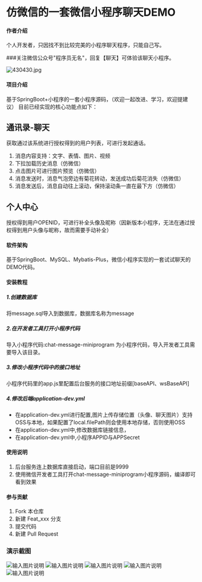 # 仿微信的一套微信小程序聊天DEMO

#### 作者介绍
个人开发者，只因找不到比较完美的小程序聊天程序，只能自己写。

###关注微信公众号"程序员无名"，回复【聊天】可体验该聊天小程序。


![430430.jpg](http://www.wmbyte.com/img/wechat_qrcode_mp.jpg)

#### 项目介绍
基于SpringBoot+小程序的一套小程序源码，（欢迎一起改进、学习，欢迎提建议）
目前已经实现的核心功能点如下：

## 通讯录-聊天

获取通过该系统进行授权得到的用户列表，可进行发起通话。
1. 消息内容支持：文字、表情、图片、视频
2. 下拉加载历史消息（仿微信）
3. 点击图片可进行图片预览（仿微信）
4. 消息发送时，消息气泡旁边有菊花转动，发送成功后菊花消失（仿微信）
5. 消息发送后，消息自动往上滚动，保持滚动条一直在最下方（仿微信）

## 个人中心

授权得到用户OPENID，可进行补全头像及昵称（因新版本小程序，无法在通过授权得到用户头像与昵称，故而需要手动补全）


#### 软件架构
基于SpringBoot、MySQL、Mybatis-Plus，微信小程序实现的一套试试聊天的DEMO代码。

#### 安装教程

##### 1.创建数据库
将message.sql导入到数据库，数据库名称为message
##### 2.在开发者工具打开小程序代码
导入小程序代码:chat-message-miniprogram 为小程序代码，导入开发者工具需要导入该目录。
##### 3.修改小程序代码中的接口地址
小程序代码里的app.js里配置后台服务的接口地址前缀[baseAPI、wsBaseAPI]
##### 4.修改后端application-dev.yml
- 在application-dev.yml进行配置,图片上传存储位置（头像、聊天图片）支持OSS与本地，如果配置了local.filePath则会使用本地存储，否则使用OSS 
- 在application-dev.yml中,修改数据库链接信息，
- 在application-dev.yml中,小程序APPID与APPSecret


#### 使用说明

1.  后台服务连上数据库直接启动，端口目前是9999
2.  使用微信开发者工具打开chat-message-miniprogram小程序源码，编译即可看到效果

#### 参与贡献

1.  Fork 本仓库
2.  新建 Feat_xxx 分支
3.  提交代码
4.  新建 Pull Request

### 演示截图

![输入图片说明](https://www.wmbyte.com/img/chat_message_minip/address-book.jpeg)
![输入图片说明](https://images.gitee.com/uploads/images/2021/1103/141820_d7ffe8e7_601463.png "屏幕截图.png")
![输入图片说明](https://images.gitee.com/uploads/images/2021/1103/142034_05ff162c_601463.png "屏幕截图.png")
![输入图片说明](https://images.gitee.com/uploads/images/2021/1103/142045_6b045ecf_601463.png "屏幕截图.png")
![输入图片说明](https://www.wmbyte.com/img/chat_message_minip/person-center.jpeg)
